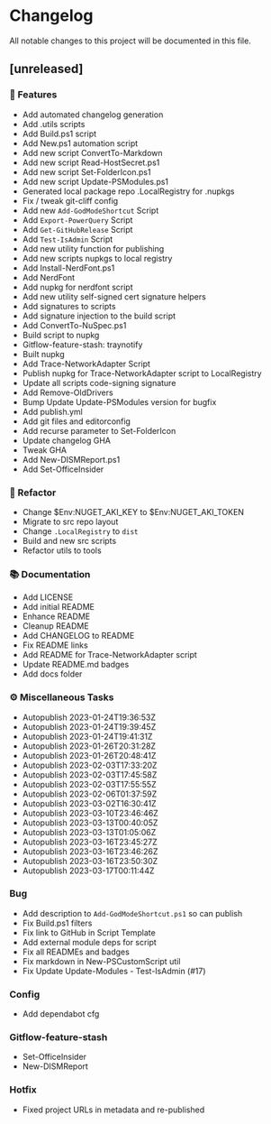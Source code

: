 # Changelog

All notable changes to this project will be documented in this file.

## [unreleased]

### 🚀 Features

- Add automated changelog generation
- Add .utils scripts
- Add Build.ps1 script
- Add New.ps1 automation script
- Add new script ConvertTo-Markdown
- Add new script Read-HostSecret.ps1
- Add new script Set-FolderIcon.ps1
- Add new script Update-PSModules.ps1
- Generated local package repo .LocalRegistry for .nupkgs
- Fix / tweak git-cliff config
- Add new `Add-GodModeShortcut` Script
- Add `Export-PowerQuery` Script
- Add `Get-GitHubRelease` Script
- Add `Test-IsAdmin` Script
- Add new utility function for publishing
- Add new scripts nupkgs to local registry
- Add Install-NerdFont.ps1
- Add NerdFont
- Add nupkg for nerdfont script
- Add new utility self-signed cert signature helpers
- Add signatures to scripts
- Add signature injection to the build script
- Add ConvertTo-NuSpec.ps1
- Build script to nupkg
- Gitflow-feature-stash: traynotify
- Built nupkg
- Add Trace-NetworkAdapter Script
- Publish nupkg for Trace-NetworkAdapter script to LocalRegistry
- Update all scripts code-signing signature
- Add Remove-OldDrivers
- Bump Update Update-PSModules version for bugfix
- Add publish.yml
- Add git files and editorconfig
- Add recurse parameter to Set-FolderIcon
- Update changelog GHA
- Tweak GHA
- Add New-DISMReport.ps1
- Add Set-OfficeInsider

### 🚜 Refactor

- Change $Env:NUGET_AKI_KEY to $Env:NUGET_AKI_TOKEN
- Migrate to src repo layout
- Change `.LocalRegistry` to `dist`
- Build and new src scripts
- Refactor utils to tools

### 📚 Documentation

- Add LICENSE
- Add initial README
- Enhance README
- Cleanup README
- Add CHANGELOG to README
- Fix README links
- Add README for Trace-NetworkAdapter script
- Update README.md badges
- Add docs folder

### ⚙️ Miscellaneous Tasks

- Autopublish 2023-01-24T19:36:53Z
- Autopublish 2023-01-24T19:39:45Z
- Autopublish 2023-01-24T19:41:31Z
- Autopublish 2023-01-26T20:31:28Z
- Autopublish 2023-01-26T20:48:41Z
- Autopublish 2023-02-03T17:33:20Z
- Autopublish 2023-02-03T17:45:58Z
- Autopublish 2023-02-03T17:55:55Z
- Autopublish 2023-02-06T01:37:59Z
- Autopublish 2023-03-02T16:30:41Z
- Autopublish 2023-03-10T23:46:46Z
- Autopublish 2023-03-13T00:40:05Z
- Autopublish 2023-03-13T01:05:06Z
- Autopublish 2023-03-16T23:45:27Z
- Autopublish 2023-03-16T23:46:26Z
- Autopublish 2023-03-16T23:50:30Z
- Autopublish 2023-03-17T00:11:44Z

### Bug

- Add description to `Add-GodModeShortcut.ps1` so can publish
- Fix Build.ps1 filters
- Fix link to GitHub in Script Template
- Add external module deps for script
- Fix all READMEs and badges
- Fix markdown in New-PSCustomScript util
- Fix Update Update-Modules - Test-IsAdmin (#17)

### Config

- Add dependabot cfg

### Gitflow-feature-stash

- Set-OfficeInsider
- New-DISMReport

### Hotfix

- Fixed project URLs in metadata and re-published

<!-- generated by git-cliff -->

